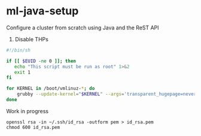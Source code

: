 # ml-java-setup
Configure a cluster from scratch using Java and the ReST API

1. Disable THPs

```bash
#!/bin/sh

if [[ $EUID -ne 0 ]]; then
   echo "This script must be run as root" 1>&2
   exit 1
fi

for KERNEL in /boot/vmlinuz-*; do
    grubby --update-kernel="$KERNEL" --args='transparent_hugepage=never'
done
```


Work in progress

```
openssl rsa -in ~/.ssh/id_rsa -outform pem > id_rsa.pem
chmod 600 id_rsa.pem
```